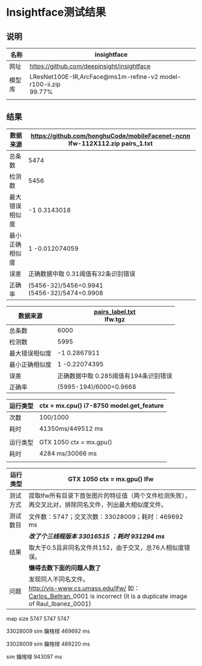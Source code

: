 # Insightface测试结果

## 说明

| 名称   | **insightface**                                              |
| ------ | ------------------------------------------------------------ |
| 网址   | https://github.com/deepinsight/insightface                   |
| 模型库 | LResNet100E-IR,ArcFace@ms1m-refine-v2 model-r100-ii.zip<br> 99.77% |
|        |                                                              |

## 结果

| 数据来源       | https://github.com/honghuCode/mobileFacenet-ncnn lfw-112X112.zip pairs_1.txt |
| -------------- | ------------------------------------------------------------ |
| 总条数         | 5474                                                         |
| 检测数         | 5456                                                         |
| 最大错误相似度 | -1 0.3143018                                                 |
| 最小正确相似度 | 1  -0.012074059                                              |
| 误差           | 正确数据中取 0.31阈值有32条识别错误                          |
| 正确率         | (5456-32)/5456=0.9941 <br>(5456-32)/5474=0.9908              |

| 数据来源       | [pairs_label.txt](https://github.com/deepinsight/insightface/blob/master/recognition/data/lfw/pairs_label.txt) <br>lfw.tgz |
| -------------- | ------------------------------------------------------------ |
| 总条数         | 6000                                                         |
| 检测数         | 5995                                                         |
| 最大错误相似度 | -1 0.2867911                                                 |
| 最小正确相似度 | 1 -0.22074395                                                |
| 误差           | 正确数据中取 0.285阈值有194条识别错误                        |
| 正确率         | (5995-194)/6000=0.9668                                       |

| 运行类型 | ctx = mx.cpu() i7-8750   model.get_feature |
| -------- | ------------------------------------------ |
| 次数     | 100/1000                                   |
| 耗时     | 41350ms/449512 ms                          |
|          |                                            |
| 运行类型 | GTX 1050 ctx = mx.gpu()                    |
| 耗时     | 4284 ms/30066 ms                           |
|          |                                            |

| 运行类型 | GTX 1050 ctx = mx.gpu() lfw                                  |
| -------- | ------------------------------------------------------------ |
| 测试方式 | 提取lfw所有目录下首张图片的特征值（两个文件检测失败），再交叉比对，排除同名文件，列出最大相似度文件。 |
| 测试数目 | 文件数：5747；交叉次数：33028009；耗时：469692 ms            |
|          | ***改了个三线程版本 33016515 ；耗时 931294 ms***             |
| 结果     | 取大于0.5且非同名文件共152，由于交叉，总76人相似度错误。     |
|          | **懒得去数下面的问题人数了**                                 |
| 问题     | 发现同人不同名文件。<br>http://vis-www.cs.umass.edu/lfw/ 如：<br>[Carlos_Beltran](http://vis-www.cs.umass.edu/lfw/person/Carlos_Beltran.html)_0001 is incorrect (it is a duplicate image of Raul_Ibanez_0001) |





map size  5747 5747 5747

33028009 sim 鑰楁椂 469692 ms

33028009 sim 鑰楁椂 489220 ms



  sim 鑰楁椂 943097 ms